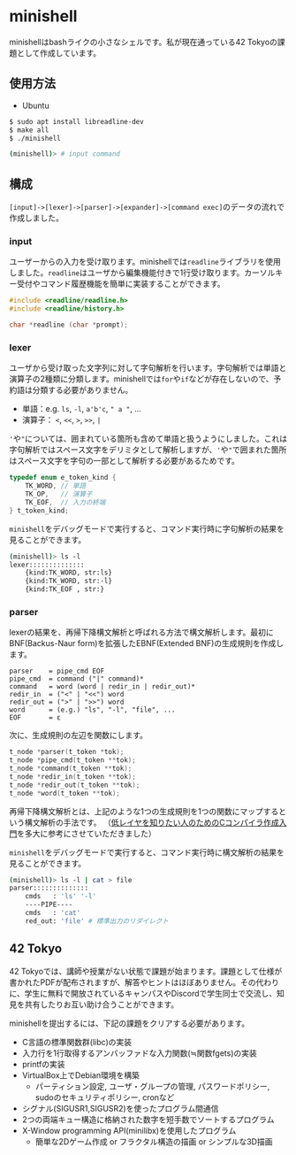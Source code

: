 # minishell

minishellはbashライクの小さなシェルです。私が現在通っている42 Tokyoの課題として作成しています。

## 使用方法
- Ubuntu
```sh
$ sudo apt install libreadline-dev
$ make all
$ ./minishell

(minishell)> # input command
```

## 構成
`[input]->[lexer]->[parser]->[expander]->[command exec]`のデータの流れで作成しました。

### input
ユーザーからの入力を受け取ります。minishellでは`readline`ライブラリを使用しました。`readline`はユーザから編集機能付きで1行受け取ります。カーソルキー受付やコマンド履歴機能を簡単に実装することができます。

```c
#include <readline/readline.h>
#include <readline/history.h>

char *readline (char *prompt);
```

### lexer
ユーザから受け取った文字列に対して字句解析を行います。字句解析では単語と演算子の2種類に分類します。minishellでは`for`や`if`などが存在しないので、予約語は分類する必要がありません。

- 単語：e.g. `ls`, `-l`, `a'b'c`, `" a "`, ...
- 演算子： `<`, `<<`, `>`, `>>`, `|`

`'`や`"`については、囲まれている箇所も含めて単語と扱うようにしました。これは字句解析ではスペース文字をデリミタとして解析しますが、`'`や`"`で囲まれた箇所はスペース文字を字句の一部として解析する必要があるためです。

```c
typedef enum e_token_kind {
    TK_WORD, // 単語
    TK_OP,   // 演算子
    TK_EOF,  // 入力の終端
} t_token_kind;
```
`minishell`をデバッグモードで実行すると、コマンド実行時に字句解析の結果を見ることができます。
```sh
(minishell)> ls -l
lexer::::::::::::::
    {kind:TK_WORD, str:ls}
    {kind:TK_WORD, str:-l}
    {kind:TK_EOF , str:}
```

### parser
lexerの結果を、再帰下降構文解析と呼ばれる方法で構文解析します。最初にBNF(Backus-Naur form)を拡張したEBNF(Extended BNF)の生成規則を作成します。

```ebnf
parser    = pipe_cmd EOF
pipe_cmd  = command ("|" command)*
command   = word (word | redir_in | redir_out)*
redir_in  = ("<" | "<<") word 
redir_out = (">" | ">>") word
word      = (e.g.) "ls", "-l", "file", ...
EOF       = ε
```

次に、生成規則の左辺を関数にします。
```cpp
t_node *parser(t_token *tok);
t_node *pipe_cmd(t_token **tok);
t_node *command(t_token **tok);
t_node *redir_in(t_token **tok);
t_node *redir_out(t_token **tok);
t_node *word(t_token **tok);
```
再帰下降構文解析とは、上記のような1つの生成規則を1つの関数にマップするという構文解析の手法です。
（[低レイヤを知りたい人のためのCコンパイラ作成入門](https://www.sigbus.info/compilerbook)を多大に参考にさせていただきました）

`minishell`をデバッグモードで実行すると、コマンド実行時に構文解析の結果を見ることができます。
```sh
(minishell)> ls -l | cat > file
parser::::::::::::::
    cmds   : 'ls' '-l' 
    ----PIPE----
    cmds   : 'cat' 
    red_out: 'file' # 標準出力のリダイレクト
```

## 42 Tokyo

42 Tokyoでは、講師や授業がない状態で課題が始まります。課題として仕様が書かれたPDFが配布されますが、解答やヒントはほぼありません。その代わりに、学生に無料で開放されているキャンパスやDiscordで学生同士で交流し、知見を共有したりお互い助け合うことができます。

minishellを提出するには、下記の課題をクリアする必要があります。
- C言語の標準関数群(libc)の実装
- 入力行を1行取得するアンバッファドな入力関数(≒関数fgets)の実装
- printfの実装
- VirtualBox上でDebian環境を構築
    - パーティション設定, ユーザ・グループの管理, パスワードポリシー, sudoのセキュリティポリシー, cronなど
- シグナル(SIGUSR1,SIGUSR2)を使ったプログラム間通信
- 2つの両端キュー構造に格納された数字を短手数でソートするプログラム
- X-Window programming API(minilibx)を使用したプログラム
    - 簡単な2Dゲーム作成 or フラクタル構造の描画 or シンプルな3D描画
